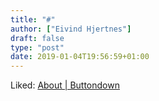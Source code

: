 ```yaml
---
title: "#"
author: ["Eivind Hjertnes"]
draft: false
type: "post"
date: 2019-01-04T19:56:59+01:00
---
```


Liked: [About | Buttondown](https://buttondown.email/)
